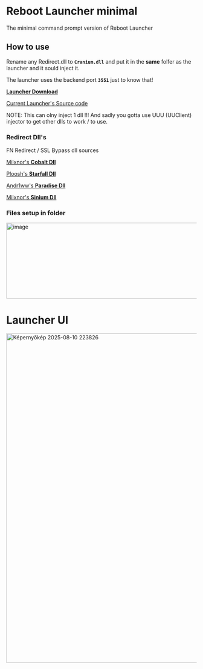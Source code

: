 # Reboot Launcher minimal
The minimal command prompt version of Reboot Launcher

## How to use
Rename any Redirect.dll to **`Cranium.dll`** and put it in the **same** folfer as the launcher and it sould inject it.

The launcher uses the backend port **`3551`** just to know that!

[**Launcher Download**](https://github.com/Ducki67/Reboot-Launcher-minimal/raw/refs/heads/main/Project%20Reboot.exe)

[Current Launcher's Source code](https://github.com/Auties00/Reboot-Launcher)


NOTE: This can olny inject 1 dll !!! And sadly  you gotta use UUU (UUClient) injector to get other dlls to work / to use.

### Redirect Dll's
FN Redirect / SSL Bypass dll sources


[Milxnor's **Cobalt Dll**](https://github.com/Milxnor/Cobalt)

[Ploosh's **Starfall Dll**](https://github.com/plooshi/Starfall)

[Andr1ww's **Paradise Dll**](https://github.com/andr1ww/Paradise)

[Milxnor's **Sinium Dll**](https://github.com/Milxnor/Sinum)


### Files setup in folder

<img width="610" height="200" alt="image" src="https://github.com/user-attachments/assets/31bca545-081d-4c63-a9f4-a7d5c70cab4f" />

# Launcher UI

<img width="1200" height="870" alt="Képernyőkép 2025-08-10 223826" src="https://github.com/user-attachments/assets/f7801476-5633-4f54-85dd-01adbf546e32" />
